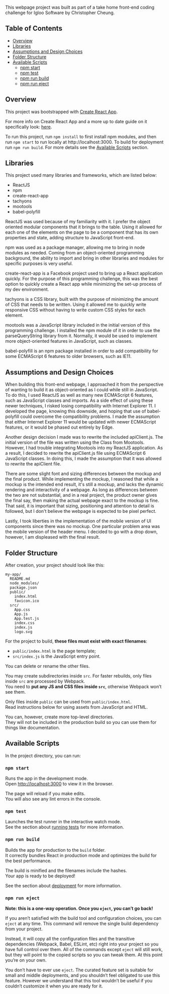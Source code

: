 This webpage project was built as part of a take home front-end coding challenge for Igloo Software by Christopher Cheung.

## Table of Contents

- [Overview](#overview)
- [Libraries](#libraries)
- [Assumptions and Design Choices](#design)
- [Folder Structure](#folder-structure)
- [Available Scripts](#available-scripts)
  - [npm start](#npm-start)
  - [npm test](#npm-test)
  - [npm run build](#npm-run-build)
  - [npm run eject](#npm-run-eject)

## Overview

This project was bootstrapped with [Create React App](https://github.com/facebookincubator/create-react-app).

For more info on Create React App and a more up to date guide on it specifically look: [here](https://github.com/facebookincubator/create-react-app/blob/master/packages/react-scripts/template/README.md).

To run this project, run `npm install` to first install npm modules, and then run `npm start` to run locally at http://localhost:3000.
To build for deployment run `npm run build`.
For more details see the [Available Scripts](#available-scripts) section.

## Libraries

This project used many libraries and frameworks, which are listed below:
- ReactJS
- npm
- create-react-app
- tachyons
- mootools
- babel-polyfill

ReactJS was used because of my familiarity with it. I prefer the object oriented modular components that it brings to the table.
Using it allowed for each one of the elements on the page to be a component that has its own properties and state, adding
structure to JavaScript front-end.

npm was used as a package manager, allowing me to bring in node modules as needed. Coming from an object-oriented programming
background, the ability to import and bring in other libraries and modules for specific purposes is very useful.

create-react-app is a Facebook project used to bring up a React application quickly. For the purpose of this programming challenge,
this was the best option to quickly create a React app while minimizing the set-up process of my dev environment.

tachyons is a CSS library, built with the purpose of minimizing the amount of CSS that needs to be written. Using it allowed me to
quickly write responsive CSS without having to write custom CSS styles for each element.

mootools was a JavaScript library included in the initial version of this programming challenge. I installed the npm module of it in order
to use the parseQueryString library from it. Normally, it would be used to implement more object-oriented features in JavaScript, such as classes.

babel-polyfill is an npm package installed in order to add compatibility for some ECMAScript 6 features to older browsers, such as IE11.

## Assumptions and Design Choices

When building this front-end webpage, I approached it from the perspective of wanting to build it as object-oriented as I could
while still in JavaScript. To do this, I used ReactJS as well as many new ECMAScript 6 features, such as JavaScript classes and imports.
As a side effect of using these newer techniques, I risked losing compatibility with Internet Explorer 11. I developed the page, knowing this
downside, and hoping that use of babel-polyfill could overcome the compatibility problems. I made the assumption that either Internet Explorer 11 would be updated with newer ECMAScript features, or it would be phased out entirely by Edge.

Another design decision I made was to rewrite the included apiClient.js. The initial version of the file was written using the Class from Mootools.
However, I had trouble integrating Mootools into my ReactJS application. As a result, I decided to rewrite the apiClient.js file using ECMAScript 6
JavaScript classes. In doing this, I made the assumption that it was allowed to rewrite the apiClient file.

There are some slight font and sizing differences between the mockup and the final product. While implementing the mockup, I reasoned that
while a mockup is the intended end result, it's still a mockup, and lacks the dynamic rendering and interactivity of a webpage. As long as differences between the two are not substantial, and in a real project, the product owner gives the final say, then making the actual webpage exact to the mockup is fine. That said, it is important that sizing, positioning and attention to detail is followed, but I don't believe the webpage is expected to be pixel perfect.

Lastly, I took liberties in the implementation of the mobile version of UI components since there was no mockup. One particular problem area was the mobile version of the header menu. I decided to go with a drop down, however, I am displeased with the final result.

## Folder Structure

After creation, your project should look like this:

```
my-app/
  README.md
  node_modules/
  package.json
  public/
    index.html
    favicon.ico
  src/
    App.css
    App.js
    App.test.js
    index.css
    index.js
    logo.svg
```

For the project to build, **these files must exist with exact filenames**:

* `public/index.html` is the page template;
* `src/index.js` is the JavaScript entry point.

You can delete or rename the other files.

You may create subdirectories inside `src`. For faster rebuilds, only files inside `src` are processed by Webpack.<br>
You need to **put any JS and CSS files inside `src`**, otherwise Webpack won’t see them.

Only files inside `public` can be used from `public/index.html`.<br>
Read instructions below for using assets from JavaScript and HTML.

You can, however, create more top-level directories.<br>
They will not be included in the production build so you can use them for things like documentation.

## Available Scripts

In the project directory, you can run:

### `npm start`

Runs the app in the development mode.<br>
Open [http://localhost:3000](http://localhost:3000) to view it in the browser.

The page will reload if you make edits.<br>
You will also see any lint errors in the console.

### `npm test`

Launches the test runner in the interactive watch mode.<br>
See the section about [running tests](#running-tests) for more information.

### `npm run build`

Builds the app for production to the `build` folder.<br>
It correctly bundles React in production mode and optimizes the build for the best performance.

The build is minified and the filenames include the hashes.<br>
Your app is ready to be deployed!

See the section about [deployment](#deployment) for more information.

### `npm run eject`

**Note: this is a one-way operation. Once you `eject`, you can’t go back!**

If you aren’t satisfied with the build tool and configuration choices, you can `eject` at any time. This command will remove the single build dependency from your project.

Instead, it will copy all the configuration files and the transitive dependencies (Webpack, Babel, ESLint, etc) right into your project so you have full control over them. All of the commands except `eject` will still work, but they will point to the copied scripts so you can tweak them. At this point you’re on your own.

You don’t have to ever use `eject`. The curated feature set is suitable for small and middle deployments, and you shouldn’t feel obligated to use this feature. However we understand that this tool wouldn’t be useful if you couldn’t customize it when you are ready for it.
